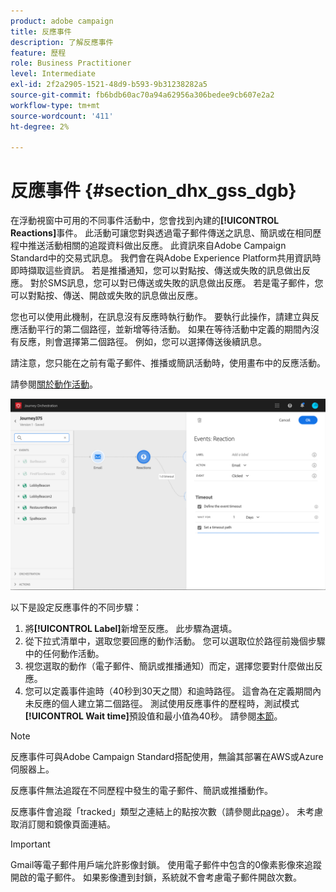 ```yaml
---
product: adobe campaign
title: 反應事件
description: 了解反應事件
feature: 歷程
role: Business Practitioner
level: Intermediate
exl-id: 2f2a2905-1521-48d9-b593-9b31238282a5
source-git-commit: fb6bdb60ac70a94a62956a306bedee9cb607e2a2
workflow-type: tm+mt
source-wordcount: '411'
ht-degree: 2%

---
```


# 反應事件 {#section_dhx_gss_dgb}

在浮動視窗中可用的不同事件活動中，您會找到內建的&#x200B;**[!UICONTROL Reactions]**&#x200B;事件。 此活動可讓您對與透過電子郵件傳送之訊息、簡訊或在相同歷程中推送活動相關的追蹤資料做出反應。 此資訊來自Adobe Campaign Standard中的交易式訊息。 我們會在與Adobe Experience Platform共用資訊時即時擷取這些資訊。 若是推播通知，您可以對點按、傳送或失敗的訊息做出反應。 對於SMS訊息，您可以對已傳送或失敗的訊息做出反應。 若是電子郵件，您可以對點按、傳送、開啟或失敗的訊息做出反應。

您也可以使用此機制，在訊息沒有反應時執行動作。 要執行此操作，請建立與反應活動平行的第二個路徑，並新增等待活動。 如果在等待活動中定義的期間內沒有反應，則會選擇第二個路徑。 例如，您可以選擇傳送後續訊息。

請注意，您只能在之前有電子郵件、推播或簡訊活動時，使用畫布中的反應活動。

請參閱[關於動作活動](../building-journeys/about-action-activities.md)。

![](../assets/journey45.png)

以下是設定反應事件的不同步驟：

1. 將&#x200B;**[!UICONTROL Label]**&#x200B;新增至反應。 此步驟為選填。
1. 從下拉式清單中，選取您要回應的動作活動。 您可以選取位於路徑前幾個步驟中的任何動作活動。
1. 視您選取的動作（電子郵件、簡訊或推播通知）而定，選擇您要對什麼做出反應。
1. 您可以定義事件逾時（40秒到30天之間）和逾時路徑。 這會為在定義期間內未反應的個人建立第二個路徑。 測試使用反應事件的歷程時，測試模式&#x200B;**[!UICONTROL Wait time]**&#x200B;預設值和最小值為40秒。 請參閱[本節](../building-journeys/testing-the-journey.md)。

>[!NOTE]
>
>反應事件可與Adobe Campaign Standard搭配使用，無論其部署在AWS或Azure伺服器上。
>
>反應事件無法追蹤在不同歷程中發生的電子郵件、簡訊或推播動作。
>
>反應事件會追蹤「tracked」類型之連結上的點按次數（請參閱此[page](https://experienceleague.adobe.com/docs/campaign-standard/using/designing-content/links.html#about-tracked-urls)）。 未考慮取消訂閱和鏡像頁面連結。

>[!IMPORTANT]
>
>Gmail等電子郵件用戶端允許影像封鎖。 使用電子郵件中包含的0像素影像來追蹤開啟的電子郵件。 如果影像遭到封鎖，系統就不會考慮電子郵件開啟次數。
